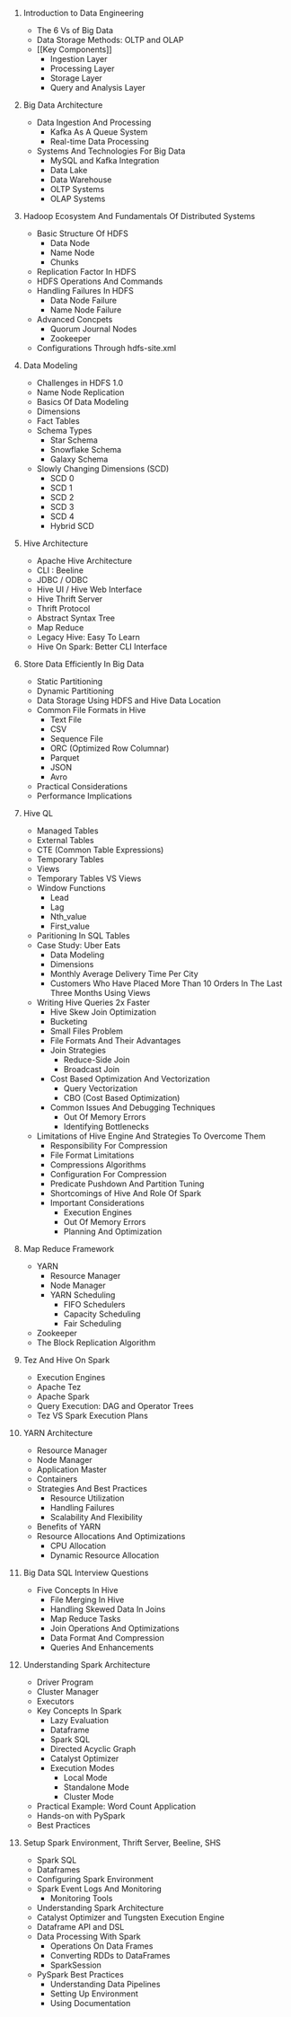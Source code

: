 1. Introduction to Data Engineering
	- The 6 Vs of Big Data
	- Data Storage Methods: OLTP and OLAP
	- [[Key Components]]
		- Ingestion Layer
		- Processing Layer
		- Storage Layer
		- Query and Analysis Layer
2. Big Data Architecture
	- Data Ingestion And Processing
		- Kafka As A Queue System
		- Real-time Data Processing
	- Systems And Technologies For Big Data
		- MySQL and Kafka Integration
		- Data Lake
		- Data Warehouse
		- OLTP Systems
		- OLAP Systems
		
 3. Hadoop Ecosystem And Fundamentals Of Distributed Systems
	 - Basic Structure Of HDFS
		 - Data Node
		 - Name Node
		 - Chunks
	- Replication Factor In HDFS
	- HDFS Operations And Commands
	- Handling Failures In HDFS
		- Data Node Failure
		- Name Node Failure
	- Advanced Concpets
		- Quorum Journal Nodes
		- Zookeeper
	- Configurations Through hdfs-site.xml
	
4. Data Modeling 
	- Challenges in HDFS 1.0
	- Name Node Replication
	- Basics Of Data Modeling 
	- Dimensions
	- Fact Tables
	- Schema Types
		- Star Schema
		- Snowflake Schema
		- Galaxy Schema
	- Slowly Changing Dimensions (SCD)
		- SCD 0
		- SCD 1
		- SCD 2
		- SCD 3
		- SCD 4 
		- Hybrid SCD
5. Hive Architecture
	- Apache Hive Architecture
	- CLI : Beeline
	- JDBC / ODBC
	- Hive UI / Hive Web Interface
	- Hive Thrift Server 
	- Thrift Protocol
	- Abstract Syntax Tree
	- Map Reduce
	- Legacy Hive: Easy To Learn
	- Hive On Spark: Better CLI Interface
6. Store Data Efficiently In Big Data
	- Static Partitioning 
	- Dynamic Partitioning
	- Data Storage Using HDFS and Hive Data Location
	- Common File Formats in Hive
		- Text File
		- CSV
		- Sequence File
		- ORC (Optimized Row Columnar)
		- Parquet
		- JSON
		- Avro
	- Practical Considerations
	- Performance Implications

7. Hive QL
	- Managed Tables
	- External Tables
	- CTE (Common Table Expressions)
	- Temporary Tables
	- Views
	- Temporary Tables VS Views
	- Window Functions 
		- Lead
		- Lag
		- Nth_value
		- First_value
	- Paritioning In SQL Tables
	- Case Study: Uber Eats
		- Data Modeling
		- Dimensions
		- Monthly Average Delivery Time Per City
		- Customers Who Have Placed More Than 10 Orders In The Last Three Months Using Views
	- Writing Hive Queries 2x Faster
		- Hive Skew Join Optimization
		- Bucketing 
		- Small Files Problem
		- File Formats And Their Advantages
		- Join Strategies
			- Reduce-Side Join
			- Broadcast Join
		- Cost Based Optimization And Vectorization
			- Query Vectorization
			- CBO (Cost Based Optimization)
		- Common Issues And Debugging Techniques
			- Out Of Memory Errors
			- Identifying Bottlenecks
	- Limitations of Hive Engine And Strategies To Overcome Them
		- Responsibility For Compression
		- File Format Limitations
		- Compressions Algorithms
		- Configuration For Compression
		- Predicate Pushdown And Partition Tuning 
		- Shortcomings of Hive And Role Of Spark
		- Important Considerations
			- Execution Engines
			- Out Of Memory Errors
			- Planning And Optimization
8. Map Reduce Framework
	- YARN
		- Resource Manager
		- Node Manager
		- YARN Scheduling
			- FIFO Schedulers
			- Capacity Scheduling
			- Fair Scheduling
	- Zookeeper
	- The Block Replication Algorithm

 9. Tez And Hive On Spark
	 - Execution Engines
	 - Apache Tez
	 - Apache Spark
	 - Query Execution: DAG and Operator Trees
	 - Tez VS Spark Execution Plans

10. YARN Architecture
	- Resource Manager
	- Node Manager
	- Application Master
	- Containers
	- Strategies And Best Practices
		- Resource Utilization
		- Handling Failures
		- Scalability And Flexibility
	- Benefits of YARN
	- Resource Allocations And Optimizations
		- CPU Allocation
		- Dynamic Resource Allocation

11. Big Data SQL Interview Questions
	- Five Concepts In Hive
		- File Merging In Hive
		- Handling Skewed Data In Joins
		- Map Reduce Tasks
		- Join Operations And Optimizations
		- Data Format And Compression 
		- Queries And Enhancements
12. Understanding Spark Architecture
	- Driver Program
	- Cluster Manager
	- Executors
	- Key Concepts In Spark
		- Lazy Evaluation
		- Dataframe 
		- Spark SQL 
		- Directed Acyclic Graph
		- Catalyst Optimizer
		- Execution Modes
			- Local Mode
			- Standalone Mode
			- Cluster Mode
	- Practical Example: Word Count Application
	- Hands-on with PySpark
	- Best Practices
13. Setup Spark Environment, Thrift Server, Beeline, SHS
	- Spark SQL 
	- Dataframes
	- Configuring Spark Environment
	- Spark Event Logs And Monitoring 
		- Monitoring Tools
	- Understanding Spark Architecture
	- Catalyst Optimizer and Tungsten Execution Engine
	- Dataframe API and DSL
	- Data Processing With Spark
		- Operations On Data Frames
		- Converting RDDs to DataFrames
		- SparkSession
	- PySpark Best Practices
		- Understanding Data Pipelines
		- Setting Up Environment
		- Using Documentation